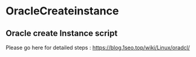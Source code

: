 # OracleCreateinstance

## Oracle create Instance script

Please go here for detailed steps : https://blog.1seo.top/wiki/Linux/oradcl/
